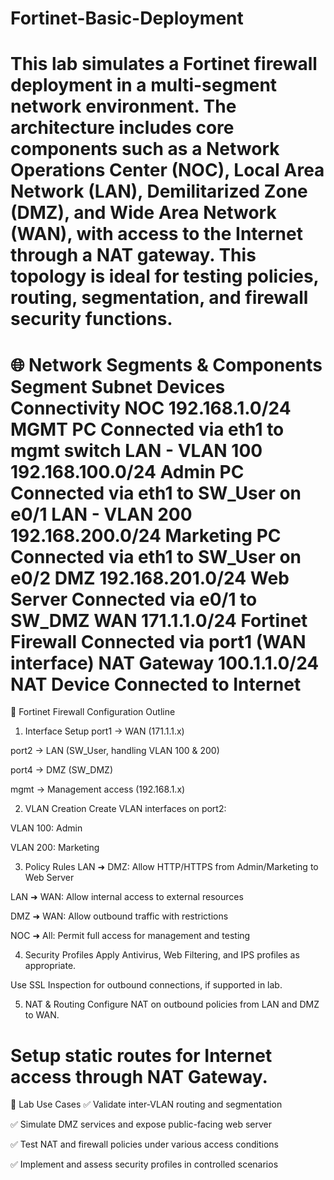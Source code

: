 # Fortinet-Basic-Deployment
This lab simulates a Fortinet firewall deployment in a multi-segment network environment. The architecture includes core components such as a Network Operations Center (NOC), Local Area Network (LAN), Demilitarized Zone (DMZ), and Wide Area Network (WAN), with access to the Internet through a NAT gateway. This topology is ideal for testing policies, routing, segmentation, and firewall security functions.
=================================
🌐 Network Segments & Components
Segment	Subnet	Devices	Connectivity
NOC	192.168.1.0/24	MGMT PC	Connected via eth1 to mgmt switch
LAN - VLAN 100	192.168.100.0/24	Admin PC	Connected via eth1 to SW_User on e0/1
LAN - VLAN 200	192.168.200.0/24	Marketing PC	Connected via eth1 to SW_User on e0/2
DMZ	192.168.201.0/24	Web Server	Connected via e0/1 to SW_DMZ
WAN	171.1.1.0/24	Fortinet Firewall	Connected via port1 (WAN interface)
NAT Gateway	100.1.1.0/24	NAT Device	Connected to Internet
=================================
🔐 Fortinet Firewall Configuration Outline
1. Interface Setup
port1 → WAN (171.1.1.x)

port2 → LAN (SW_User, handling VLAN 100 & 200)

port4 → DMZ (SW_DMZ)

mgmt → Management access (192.168.1.x)

2. VLAN Creation
Create VLAN interfaces on port2:

VLAN 100: Admin

VLAN 200: Marketing

3. Policy Rules
LAN ➜ DMZ: Allow HTTP/HTTPS from Admin/Marketing to Web Server

LAN ➜ WAN: Allow internal access to external resources

DMZ ➜ WAN: Allow outbound traffic with restrictions

NOC ➜ All: Permit full access for management and testing

4. Security Profiles
Apply Antivirus, Web Filtering, and IPS profiles as appropriate.

Use SSL Inspection for outbound connections, if supported in lab.

5. NAT & Routing
Configure NAT on outbound policies from LAN and DMZ to WAN.

Setup static routes for Internet access through NAT Gateway.
====================================
🧪 Lab Use Cases
✅ Validate inter-VLAN routing and segmentation

✅ Simulate DMZ services and expose public-facing web server

✅ Test NAT and firewall policies under various access conditions

✅ Implement and assess security profiles in controlled scenarios



